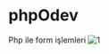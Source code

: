 # phpOdev
Php ile form işlemleri
![1](https://github.com/kubraStack/phpOdev/assets/90907447/60b3d210-5d3d-414e-bc83-a2cde8a1c949)
